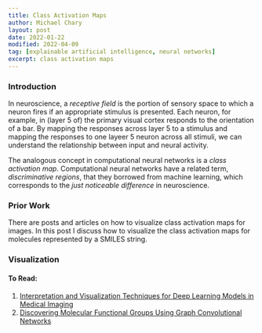 ```yaml
---
title: Class Activation Maps
author: Michael Chary
layout: post
date: 2022-01-22
modified: 2022-04-09
tag: [explainable artificial intelligence, neural networks] 
excerpt: class activation maps
---
```


### Introduction

In neuroscience, a *receptive field* is the portion of sensory space to which a neuron fires if an appropriate stimulus is presented. Each neuron, for example, in (layer 5 of) the primary visual cortex responds to the orientation of a bar. By mapping the responses across layer 5 to a stimulus and mapping the responses to one layeer 5 neuron across all stimuli, we can understand the relationship between input and neural activity. 

The analogous concept in computational neural networks is a *class activation map*. Computational neural networks have a related term, *discriminative regions*, that they borrowed from machine learning, which corresponds to the *just noticeable difference* in neuroscience. 

### Prior Work
There are posts and articles on how to visualize class activation maps for images. In this post I discuss how to visualize the class activation maps for molecules represented by a SMILES string. 

### Visualization

#### To Read:
1. <a href="https://www.ncbi.nlm.nih.gov/pmc/articles/PMC8236074/">Interpretation and Visualization Techniques for Deep Learning Models in Medical Imaging</a>
1. <a href="https://arxiv.org/pdf/1812.00265.pdf">Discovering Molecular Functional Groups Using Graph Convolutional Networks</a>
